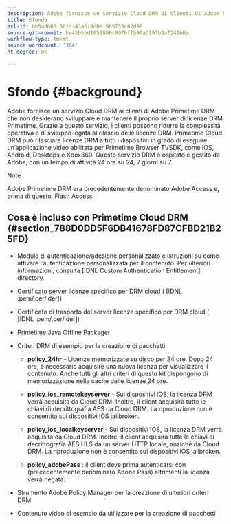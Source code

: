 ```yaml
---
description: Adobe fornisce un servizio Cloud DRM ai clienti di Adobe Primetime DRM che non desiderano sviluppare e mantenere il proprio server di licenze DRM Primetime. Grazie a questo servizio, i clienti possono ridurre la complessità operativa e di sviluppo legata al rilascio delle licenze DRM. Primetime Cloud DRM può rilasciare licenze DRM a tutti i dispositivi in grado di eseguire un’applicazione video abilitata per Primetime Browser TVSDK, come iOS, Android, Desktops e Xbox360. Questo servizio DRM è ospitato e gestito da Adobe, con un tempo di attività 24 ore su 24, 7 giorni su 7.
title: Sfondo
exl-id: bb5ad080-5b1d-43a6-8d0e-9b5735c82d96
source-git-commit: be43bbbd1051886c8979ff590a3197b2a7249b6a
workflow-type: tm+mt
source-wordcount: '364'
ht-degree: 0%

---
```


# Sfondo {#background}

Adobe fornisce un servizio Cloud DRM ai clienti di Adobe Primetime DRM che non desiderano sviluppare e mantenere il proprio server di licenze DRM Primetime. Grazie a questo servizio, i clienti possono ridurre la complessità operativa e di sviluppo legata al rilascio delle licenze DRM. Primetime Cloud DRM può rilasciare licenze DRM a tutti i dispositivi in grado di eseguire un’applicazione video abilitata per Primetime Browser TVSDK, come iOS, Android, Desktops e Xbox360. Questo servizio DRM è ospitato e gestito da Adobe, con un tempo di attività 24 ore su 24, 7 giorni su 7.

>[!NOTE]
>
>Adobe Primetime DRM era precedentemente denominato Adobe Access e, prima di questo, Flash Access.

## Cosa è incluso con Primetime Cloud DRM {#section_788D0DD5F6DB41678FD87CFBD21B25FD}

* Modulo di autenticazione/adesione personalizzato e istruzioni su come attivare l’autenticazione personalizzata per il contenuto. Per ulteriori informazioni, consulta [!DNL Custom Authentication Entitlement] directory.
* Certificato server licenze specifico per DRM cloud ( [!DNL .pem/.cer/.der])

* Certificato di trasporto del server licenze specifico per DRM cloud ( [!DNL .pem/.cer/.der])

* Primetime Java Offline Packager
* Criteri DRM di esempio per la creazione di pacchetti

   * **policy_24hr** - Licenze memorizzate su disco per 24 ore. Dopo 24 ore, è necessario acquisire una nuova licenza per visualizzare il contenuto. Anche tutti gli altri criteri di questo kit dispongono di memorizzazione nella cache delle licenze 24 ore.
   * **policy_ios_remotekeyserver** - Sui dispositivi iOS, la licenza DRM verrà acquisita da Cloud DRM. Inoltre, il client acquisirà tutte le chiavi di decrittografia AES da Cloud DRM. La riproduzione non è consentita sui dispositivi iOS jailbroken.

   * **policy_ios_localkeyserver** - Sui dispositivi iOS, la licenza DRM verrà acquisita da Cloud DRM. Inoltre, il client acquisirà tutte le chiavi di decrittografia AES HLS da un server HTTP locale, anziché da Cloud DRM. La riproduzione non è consentita sui dispositivi iOS jailbroken.

   * **policy_adobePass** : il client deve prima autenticarsi con (precedentemente denominato Adobe Pass) altrimenti la licenza verrà negata.

* Strumento Adobe Policy Manager per la creazione di ulteriori criteri DRM
* Contenuto video di esempio da utilizzare per la creazione di pacchetti
